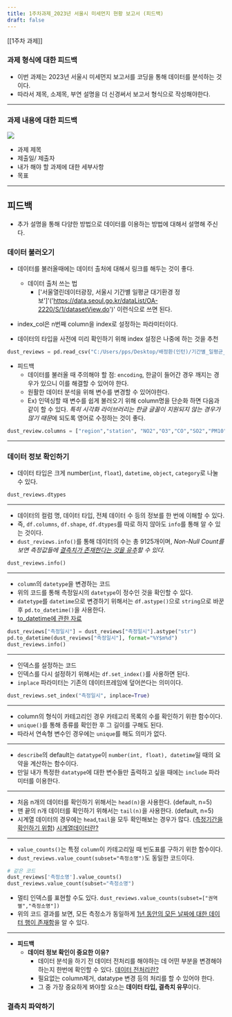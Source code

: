 ```yaml
---
title: 1주차과제_2023년 서울시 미세먼지 현황 보고서 (피드백)
draft: false
---
```

[[1주차 과제]]
### 과제 형식에 대한 피드백
- 이번 과제는 2023년 서울시 미세먼지 보고서를 코딩을 통해 데이터를 분석하는 것이다.
-  따라서 제목, 소제목, 부연 설명을 더 신경써서 보고서 형식으로 작성해야한다.
---
### 과제 내용에 대한 피드백
![](https://imgur.com/3obnzXo.png)

- 과제 제목
- 제출일/ 제출자
- 내가 해야 할 과제에 대한 세부사항
- 목표
---
## 피드백
- 추가 설명을 통해 다양한 방법으로 데이터를 이용하는 방법에 대해서 설명해 주신다.
### 데이터 불러오기
- 데이터를 불러올때에는 데이터 출처에 대해서 링크를 해두는 것이 좋다.
	- 데이터 출처 쓰는 법
		- ['서울열린데이터광장, 서울시 기간별 일평균 대기환경 정보']'('https://data.seoul.go.kr/dataList/OA-2220/S/1/datasetView.do')' 이런식으로 쓰면 된다.

- index_col은 n번째 column을 index로 설정하는 파라미터이다.
- 데이터의 타입을 사전에 미리 확인하기 위해 index 설정은 나중에 하는 것을 추천
```python
dust_reviews = pd.read_csv("C:/Users/pps/Desktop/배정환(인턴)/기간별_일평균_대기환경_정보_2023년.csv", encoding="CP949")
```
- 피드백
	- 데이터를 불러올 때 주의해야 할 점: `encoding`, 한글이 들어간 경우 깨지는 경우가 있으니 이를 해결할 수 있어야 한다.
	- 원활한 데이터 분석을 위해 변수를 변경할 수 있어야한다. 
	-  Ex) 인덱싱할 때 변수를 쉽게 불러오기 위해 column명을 단순화 하면 다음과 같이 할 수 있다. *특히 시각화 라이브러리는 한글 글꼴이 지원되지 않는 경우가 많기 때문*에 되도록 영어로 수정하는 것이 좋다.
```python
dust_review.columns = ["region","station", "NO2","O3","CO","SO2","PM10","PM2.5"]
```
---
### 데이터 정보 확인하기
- 데이터 타입은 크게 number(`int`, `float`), `datetime`, `object`, `category`로 나눌 수 있다.
```python
dust_reviews.dtypes
```
---
- 데이터의 컬럼 명, 데이터 타입, 전체 데이터 수 등의 정보를 한 번에 이해할 수 있다.
- 즉, `df.columns`, `df.shape`, `df.dtypes`를 따로 하지 않아도 `info`를 통해 알 수 있는 것이다.
- `dust_reviews.info()`를 통해 데이터의 수는 총 9125개이며, _Non-Null Count를 보면 측정값들에 <U>결측치가 존재한다는 것을 유추</U>할 수 있다._ 
```python
dust_reviews.info()
```
---
- `column`의 `datetype`을 변경하는 코드
- 위의 코드를 통해 측정일시의 `datetype`이 정수인 것을 확인할 수 있다. 
- `datetype`를 `datetime`으로 변경하기 위해서는 `df.astype()`으로 `string`으로 바꾼 후 `pd.to_datetime()`을 사용한다.
- [to_datetime에 관한 자료](https://steadiness-193.tistory.com/171)
```python
dust_reviews["측정일시"] = dust_reviews["측정일시"].astype("str")
pd.to_datetime(dust_reviews["측정일시"], format="%Y$m%d")
dust_reviews.info()
```
---
- 인덱스를 설정하는 코드
- 인덱스를 다시 설정하기 위해서는 `df.set_index()`를 사용하면 된다.
- `inplace` 파라미터는 기존의 데이터프레임에 덮어쓴다는 의미이다.
```python
dust_reviews.set_index("측정일시", inplace=True)
```
---
- column의 형식이 카테고리인 경우 카테고리 목록의 수를 확인하기 위한 함수이다.
- `unique()`를 통해 종류를 확인한 후 그 길이를 구해도 된다.
- 따라서 연속형 변수인 경우에는 `unique`를 해도 의미가 없다.
---
- `describe`의 default는 `datatype`이 `number(int, float), datetime`일 때의 요약을 계산하는 함수이다. 
- 만일 내가 특정한 `datatype`에 대한 변수들만 출력하고 싶을 때에는 `include` 파라미터를 이용한다.
---
- 처음 n개의 데이터를 확인하기 위해서는 `head(n)`을 사용한다. (default, n=5)
-  맨 끝의 n개 데이터를 확인하기 위해서는 `tail(n)`을 사용한다. (default, n=5)
- 시계열 데이터의 경우에는 `head`,`tail`을 모두 확인해보는 경우가 많다. (<U>측정기간을 확인하기 위함</U>) [시계열데이터란?](https://ko.wikipedia.org/wiki/%EC%8B%9C%EA%B3%84%EC%97%B4)
---
- `value_counts()`는 특정 `column`이 카테고리일 때 빈도표를 구하기 위한 함수이다.
- `dust_reviews.value_count(subset="측정소명")`도 동일한 코드이다.
```python
# 같은 코드
dust_reviews['측정소명'].value_counts() 
dust_reviews.value_count(subset="측정소명")
```
- 멀티 인덱스를 표현할 수도 있다. `dust_reviews.value_counts(subset=["권역별","측정소명"])`
- 위의 코드 결과를 보면, 모든 측정소가 동일하게 <U>1년 동안의 모든 날짜에 대한 데이터 행이 존재함</U>을 알 수 있다.
---
- **피드백**
	- **데이터 정보 확인이 중요한 이유?**
		- 데이터 분석을 하기 전 데이터 전처리를 해야하는 데 어떤 부분을 변경해야 하는지 한번에 확인할 수 있다. [데이터 전처리란?](https://chaheekwon.tistory.com/entry/%EB%8D%B0%EC%9D%B4%ED%84%B0-%EC%A0%84%EC%B2%98%EB%A6%AC%EC%9D%98-%EA%B0%9C%EB%85%90%EA%B3%BC-%EC%A4%91%EC%9A%94%EC%84%B1)
		- 필요없는 column제거, datatype 변경 등의 처리를 할 수 있어야 한다.
		- 그 중 가장 중요하게 봐야할 요소는 **데이터 타입, 결측치 유무**이다.
### 결측치 파악하기
